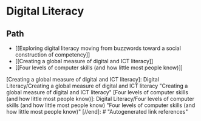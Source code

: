 # Digital Literacy

## Path

- [[Exploring digital literacy moving from buzzwords toward a social construction of competency]]
- [[Creating a global measure of digital and ICT literacy]]
- [[Four levels of computer skills (and how little most people know)]]

[//begin]: # "Autogenerated link references for markdown compatibility"
[Creating a global measure of digital and ICT literacy]: Digital Literacy/Creating a global measure of digital and ICT literacy "Creating a global measure of digital and ICT literacy"
[Four levels of computer skills (and how little most people know)]: Digital Literacy/Four levels of computer skills (and how little most people know) "Four levels of computer skills (and how little most people know)"
[//end]: # "Autogenerated link references"